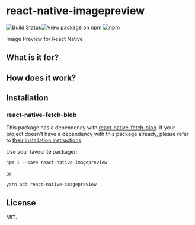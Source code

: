 # react-native-imagepreview
[![Build Status](https://travis-ci.org/GaborWnuk/react-native-imagepreview.svg?branch=master)](https://travis-ci.org/GaborWnuk/react-native-imagepreview)[![View package on npm](https://img.shields.io/npm/v/react-native-imagepreview.svg?maxAge=2592000&style=flat-square)](https://www.npmjs.com/package/react-native-imagepreview) [![npm](https://img.shields.io/npm/dm/react-native-imagepreview.svg?maxAge=2592000&style=flat-square)](https://www.npmjs.com/package/react-native-imagepreview)

Image Preview for React Native

## What is it for?

## How does it work?

## Installation

### react-native-fetch-blob
This package has a dependency with [react-native-fetch-blob](https://github.com/wkh237/react-native-fetch-blob).
If your project doesn't have a dependency with this package already, please refer to [their installation instructions](https://github.com/wkh237/react-native-fetch-blob#user-content-installation).


Use your favourite packager:

```
npm i --save react-native-imagepreview
```

or

```
yarn add react-native-imagepreview
```

## License
MIT.
